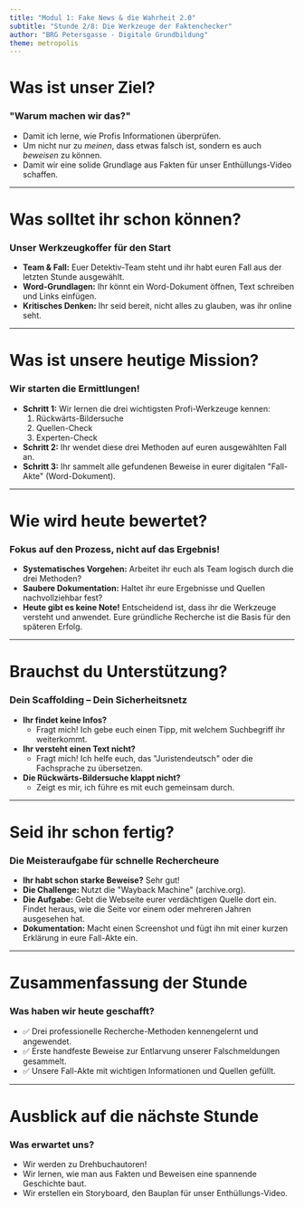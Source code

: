 ```yaml
---
title: "Modul 1: Fake News & die Wahrheit 2.0"
subtitle: "Stunde 2/8: Die Werkzeuge der Faktenchecker"
author: "BRG Petersgasse - Digitale Grundbildung"
theme: metropolis
---
```


# Was ist unser Ziel?

### "Warum machen wir das?"

-   Damit ich lerne, wie Profis Informationen überprüfen.
-   Um nicht nur zu *meinen*, dass etwas falsch ist, sondern es auch *beweisen* zu können.
-   Damit wir eine solide Grundlage aus Fakten für unser Enthüllungs-Video schaffen.

---

# Was solltet ihr schon können?

### Unser Werkzeugkoffer für den Start

-   **Team & Fall:** Euer Detektiv-Team steht und ihr habt euren Fall aus der letzten Stunde ausgewählt.
-   **Word-Grundlagen:** Ihr könnt ein Word-Dokument öffnen, Text schreiben und Links einfügen.
-   **Kritisches Denken:** Ihr seid bereit, nicht alles zu glauben, was ihr online seht.

---

# Was ist unsere heutige Mission?

### Wir starten die Ermittlungen!

-   **Schritt 1:** Wir lernen die drei wichtigsten Profi-Werkzeuge kennen:
    1.  Rückwärts-Bildersuche
    2.  Quellen-Check
    3.  Experten-Check
-   **Schritt 2:** Ihr wendet diese drei Methoden auf euren ausgewählten Fall an.
-   **Schritt 3:** Ihr sammelt alle gefundenen Beweise in eurer digitalen "Fall-Akte" (Word-Dokument).

---

# Wie wird heute bewertet?

### Fokus auf den Prozess, nicht auf das Ergebnis!

-   **Systematisches Vorgehen:** Arbeitet ihr euch als Team logisch durch die drei Methoden?
-   **Saubere Dokumentation:** Haltet ihr eure Ergebnisse und Quellen nachvollziehbar fest?
-   **Heute gibt es keine Note!** Entscheidend ist, dass ihr die Werkzeuge versteht und anwendet. Eure gründliche Recherche ist die Basis für den späteren Erfolg.

---

# Brauchst du Unterstützung?

### Dein Scaffolding – Dein Sicherheitsnetz

-   **Ihr findet keine Infos?**
    -   Fragt mich! Ich gebe euch einen Tipp, mit welchem Suchbegriff ihr weiterkommt.
-   **Ihr versteht einen Text nicht?**
    -   Fragt mich! Ich helfe euch, das "Juristendeutsch" oder die Fachsprache zu übersetzen.
-   **Die Rückwärts-Bildersuche klappt nicht?**
    -   Zeigt es mir, ich führe es mit euch gemeinsam durch.

---

# Seid ihr schon fertig?

### Die Meisteraufgabe für schnelle Rechercheure

-   **Ihr habt schon starke Beweise?** Sehr gut!
-   **Die Challenge:** Nutzt die "Wayback Machine" (archive.org).
-   **Die Aufgabe:** Gebt die Webseite eurer verdächtigen Quelle dort ein. Findet heraus, wie die Seite vor einem oder mehreren Jahren ausgesehen hat.
-   **Dokumentation:** Macht einen Screenshot und fügt ihn mit einer kurzen Erklärung in eure Fall-Akte ein.

---

# Zusammenfassung der Stunde

### Was haben wir heute geschafft?

-   ✅ Drei professionelle Recherche-Methoden kennengelernt und angewendet.
-   ✅ Erste handfeste Beweise zur Entlarvung unserer Falschmeldungen gesammelt.
-   ✅ Unsere Fall-Akte mit wichtigen Informationen und Quellen gefüllt.

---

# Ausblick auf die nächste Stunde

### Was erwartet uns?

-   Wir werden zu Drehbuchautoren!
-   Wir lernen, wie man aus Fakten und Beweisen eine spannende Geschichte baut.
-   Wir erstellen ein Storyboard, den Bauplan für unser Enthüllungs-Video.

